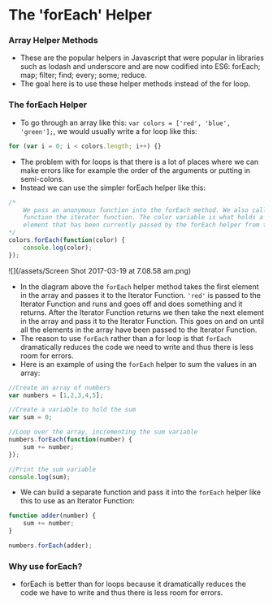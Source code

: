 # The 'forEach' Helper

### Array Helper Methods

* These are the popular helpers in Javascript that were popular in libraries such as lodash and underscore and are now codified into ES6: forEach; map; filter; find; every; some; reduce.
* The goal here is to use these helper methods instead of the for loop.

### The forEach Helper

* To go through an array like this: `var colors = ['red', 'blue', 'green'];`, we would usually write a for loop like this:

```js
for (var i = 0; i < colors.length; i++) {}
```

* The problem with for loops is that there is a lot of places where we can make errors like for example the order of the arguments or putting in semi-colons.
* Instead we can use the simpler forEach helper like this:

```js
/*
    We pass an anonymous function into the forEach method. We also call this
    function the iterator function. The color variable is what holds a single
    element that has been currently passed by the forEach helper from the array.
*/
colors.forEach(function(color) {
    console.log(color);
});
```

![](/assets/Screen Shot 2017-03-19 at 7.08.58 am.png)

* In the diagram above the `forEach` helper method takes the first element in the array and passes it to the Iterator Function. `'red'` is passed to the Iterator Function and runs and goes off and does something and it returns. After the Iterator Function returns we then take the next element in the array and pass it to the Iterator Function. This goes on and on until all the elements in the array have been passed to the Iterator Function.
* The reason to use `forEach` rather than a for loop is that `forEach` dramatically reduces the code we need to write and thus there is less room for errors.
* Here is an example of using the `forEach` helper to sum the values in an array:

```js
//Create an array of numbers
var numbers = [1,2,3,4,5];

//Create a variable to hold the sum
var sum = 0;

//Loop over the array, incrementing the sum variable
numbers.forEach(function(number) {
    sum += number;
});

//Print the sum variable
console.log(sum);
```

* We can build a separate function and pass it into the `forEach` helper like this to use as an Iterator Function:

```js
function adder(number) {
    sum += number;
}

numbers.forEach(adder);
```

### Why use forEach?

* forEach is better than for loops because it dramatically reduces the code we have to write and thus there is less room for errors.



